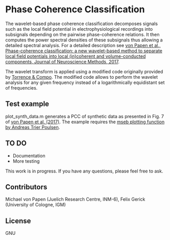 # Phase Coherence Classification

The wavelet-based phase coherence classification decomposes signals such as the local field potential in electrophysiological recordings into subsignals depending on the pairwise phase-coherence relations. It then computes the power spectral densities of these subsignals thus allowing a detailed spectral analysis. For a detailed description see [von Papen et al., Phase-coherence classification: a new wavelet-based method to separate local field potentials into local (in)coherent and volume-conducted components, Journal of Neuroscience Methods, 2017](http://www.sciencedirect.com/science/article/pii/S0165027017303035).

The wavelet transform is applied using a modified code originally provided by [Torrence & Compo](http://paos.colorado.edu/research/wavelets/). The modified code allows to perform the wavelet analysis for any given frequency instead of a logarithmically equidistant set of frequencies.

## Test example
plot_synth_data.m generates a PCC of synthetic data as presented in Fig. 7 of [von Papen et al. (2017)](http://www.sciencedirect.com/science/article/pii/S0165027017303035). The example requires the [mseb plotting function by Andreas Trier Poulsen](https://de.mathworks.com/matlabcentral/fileexchange/47950-mseb-x-y-errbar-lineprops-transparent-?focused=3861325&tab=function).

## TO DO
- Documentation
- More testing

<!--Please excuse the current state of this code. It needs to be cleaned up, restructured and commented. -->
This work is in progress. If you have any questions, please feel free to ask.


## Contributors

Michael von Papen (Juelich Research Centre, INM-6), Felix Gerick (University of Cologne, IGM)

## License
GNU
